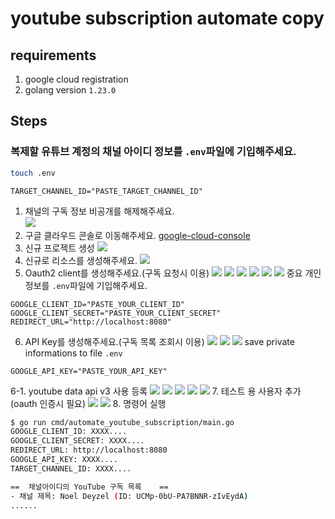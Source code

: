 # youtube subscription automate copy

## requirements
1. google cloud registration
2. golang version `1.23.0`


## Steps
### 복제할 유튜브 계정의 채널 아이디 정보를 `.env`파일에 기입해주세요.
```bash
touch .env
```
```.env
TARGET_CHANNEL_ID="PASTE_TARGET_CHANNEL_ID"
```

1. 채널의 구독 정보 비공개를 해제해주세요.<br/>
![ ](./screenshots/00_사전조치사항.png)
2. 구글 클라우드 콘솔로 이동해주세요. [google-cloud-console](https://console.cloud.google.com/welcome?hl=ko&inv=1&invt=Ab0cDg)
3. 신규 프로젝트 생성 ![](./screenshots/01_리소스%20생성.png)
4. 신규로 리소스를 생성해주세요. ![](./screenshots/01-1.png)
5. Oauth2 client를 생성해주세요.(구독 요청시 이용)
![](./screenshots/02_0oauth%20클라이언트%20만들기.png)
![](./screenshots/02-1.png)
![](./screenshots/02-2.png)
![](./screenshots/02-3.png)
![](./screenshots/02-4.png)
![](./screenshots/02-5.png)
중요 개인 정보를 `.env`파일에 기입해주세요.
```.env
GOOGLE_CLIENT_ID="PASTE_YOUR_CLIENT_ID"
GOOGLE_CLIENT_SECRET="PASTE_YOUR_CLIENT_SECRET"
REDIRECT_URL="http://localhost:8080"
```
6. API Key를 생성해주세요.(구독 목록 조회시 이용)
![](./screenshots/03-0APIKEY만들기.png)
![](./screenshots/03-1.png)
![](./screenshots/03-2.png)
save private informations to file `.env`
```.env
GOOGLE_API_KEY="PASTE_YOUR_API_KEY"
```
6-1. youtube data api v3 사용 등록
![](./screenshots/03-3.png)
![](./screenshots/03-4.png)
![](./screenshots/03-5.png)
![](./screenshots/03-6.png)
![](./screenshots/03-7.png)
7. 테스트 용 사용자 추가(oauth 인증시 필요)
![](./screenshots/04_앱게시.png)
![](./screenshots/04-2.png)
8. 명령어 실행
```bash
$ go run cmd/automate_youtube_subscription/main.go
GOOGLE_CLIENT_ID: XXXX....
GOOGLE_CLIENT_SECRET: XXXX....
REDIRECT_URL: http://localhost:8080
GOOGLE_API_KEY: XXXX....
TARGET_CHANNEL_ID: XXXX....

==	채널아이디의 YouTube 구독 목록	==
- 채널 제목: Noel Deyzel (ID: UCMp-0bU-PA7BNNR-zIvEydA)
......
```
